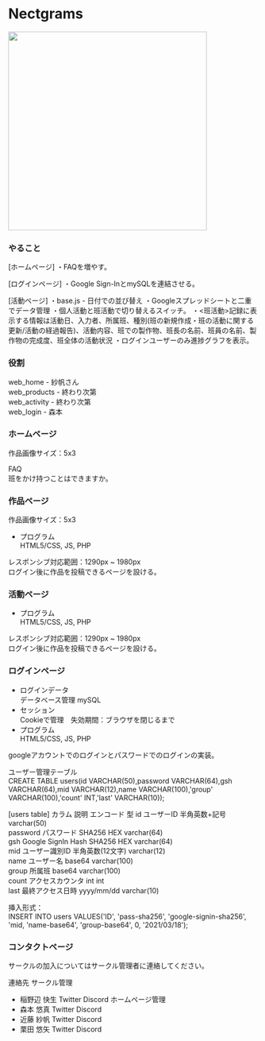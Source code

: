 # Nectgrams
<img src="https://user-images.githubusercontent.com/28892090/99180929-ee6d6f80-276d-11eb-8453-f8e0e8e817c4.png" width="400">  

### やること
[ホームページ]
・FAQを増やす。

[ログインページ]
・Google Sign-InとmySQLを連結させる。

[活動ページ]
・base.js - 日付での並び替え
・Googleスプレッドシートと二重でデータ管理
・個人活動と班活動で切り替えるスイッチ。
・<班活動>記録に表示する情報は活動日、入力者、所属班、種別(班の新規作成・班の活動に関する更新/活動の経過報告)、活動内容、班での製作物、班長の名前、班員の名前、製作物の完成度、班全体の活動状況
・ログインユーザーのみ進捗グラフを表示。

### 役割
web_home - 紗帆さん  
web_products - 終わり次第  
web_activity - 終わり次第  
web_login - 森本  

### ホームページ
作品画像サイズ：5x3  

FAQ  
班をかけ持つことはできますか。  

### 作品ページ
作品画像サイズ：5x3  

- プログラム  
HTML5/CSS, JS, PHP

レスポンシブ対応範囲：1290px ~ 1980px  
ログイン後に作品を投稿できるページを設ける。  

### 活動ページ

- プログラム  
HTML5/CSS, JS, PHP

レスポンシブ対応範囲：1290px ~ 1980px  
ログイン後に作品を投稿できるページを設ける。  

### ログインページ

- ログインデータ  
データベース管理 mySQL
- セッション  
Cookieで管理　失効期間：ブラウザを閉じるまで  
- プログラム  
HTML5/CSS, JS, PHP

googleアカウントでのログインとパスワードでのログインの実装。  

ユーザー管理テーブル  
CREATE TABLE users(id VARCHAR(50),password VARCHAR(64),gsh VARCHAR(64),mid VARCHAR(12),name VARCHAR(100),'group' VARCHAR(100),'count' INT,'last' VARCHAR(10));  

[users table]
カラム     説明                エンコード          型
id        ユーザーID           半角英数+記号       varchar(50)  
password  パスワード           SHA256 HEX         varchar(64)  
gsh       Google SignIn Hash  SHA256 HEX         varchar(64)  
mid       ユーザー識別ID       半角英数(12文字)    varchar(12)  
name      ユーザー名           base64             varchar(100)  
group     所属班               base64             varchar(100)  
count     アクセスカウンタ      int                int  
last      最終アクセス日時      yyyy/mm/dd         varchar(10)  

挿入形式：  
INSERT INTO users VALUES('ID', 'pass-sha256', 'google-signin-sha256', 'mid, 'name-base64', 'group-base64', 0, '2021/03/18');  



### コンタクトページ
サークルの加入についてはサークル管理者に連絡してください。

連絡先
サークル管理
- 稲野辺 快生 Twitter Discord
ホームページ管理
- 森本 悠真 Twitter Discord
- 近藤 紗帆 Twitter Discord
- 栗田 悠矢 Twitter Discord
